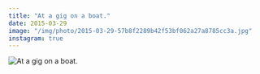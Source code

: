 ```yaml
---
title: "At a gig on a boat."
date: 2015-03-29
image: "/img/photo/2015-03-29-57b8f2289b42f53bf062a27a8785cc3a.jpg"
instagram: true
---
```


![At a gig on a boat.](/img/photo/2015-03-29-57b8f2289b42f53bf062a27a8785cc3a.jpg)
